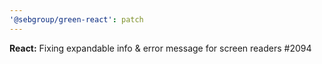 ```yaml
---
'@sebgroup/green-react': patch
---
```


**React:** Fixing expandable info & error message for screen readers #2094
